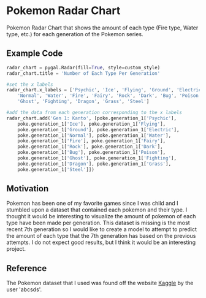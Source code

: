 # Pokemon Radar Chart
Pokemon Radar Chart that shows the amount of each type (Fire type, Water type, etc.) for each generation of the Pokemon series.
## Example Code
```python
radar_chart = pygal.Radar(fill=True, style=custom_style)
radar_chart.title = 'Number of Each Type Per Generation'

#set the x labels
radar_chart.x_labels = ['Psychic', 'Ice', 'Flying', 'Ground', 'Electric',
    'Normal', 'Water', 'Fire', 'Fairy', 'Rock', 'Dark', 'Bug', 'Poison', 
    'Ghost', 'Fighting', 'Dragon', 'Grass', 'Steel']

#add the data from each generation corresponding to the x labels
radar_chart.add('Gen 1: Kanto', [poke.generation_1['Psychic'],
	poke.generation_1['Ice'], poke.generation_1['Flying'], 
	poke.generation_1['Ground'], poke.generation_1['Electric'],
	poke.generation_1['Normal'], poke.generation_1['Water'],
	poke.generation_1['Fire'], poke.generation_1['Fairy'],
	poke.generation_1['Rock'], poke.generation_1['Dark'],
	poke.generation_1['Bug'], poke.generation_1['Poison'],
	poke.generation_1['Ghost'], poke.generation_1['Fighting'],
	poke.generation_1['Dragon'], poke.generation_1['Grass'],
	poke.generation_1['Steel']])
 ```
 ## Motivation
 Pokemon has been one of my favorite games since I was child and I stumbled upon a dataset that contained each pokemon and their type. I thought it would be interesting to visualize the amount of pokemon of each type have been made per generation. This dataset is missing is the most recent 7th generation so I would like to create a model to attempt to predict the amount of each type that the 7th generation has based on the previous attempts. I do not expect good results, but I think it would be an interesting project.
 
 ## Reference
 The Pokemon dataset that I used was found off the website [Kaggle](https://www.kaggle.com/abcsds/pokemon) by the user 'abcsds'.
